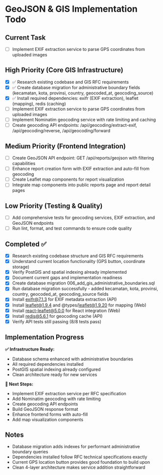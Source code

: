 # GeoJSON & GIS Implementation Todo

## Current Task
- [ ] Implement EXIF extraction service to parse GPS coordinates from uploaded images

## High Priority (Core GIS Infrastructure)
- [x] ✅ Research existing codebase and GIS RFC requirements  
- [x] ✅ Create database migration for administrative boundary fields (kecamatan, kota, provinsi, country, geocoded_at, geocoding_source)
- [x] ✅ Install required dependencies: exifr (EXIF extraction), leaflet (mapping), redis (caching)
- [ ] Implement EXIF extraction service to parse GPS coordinates from uploaded images
- [ ] Implement Nominatim geocoding service with rate limiting and caching
- [ ] Create geocoding API endpoints: /api/geocoding/extract-exif, /api/geocoding/reverse, /api/geocoding/forward

## Medium Priority (Frontend Integration)
- [ ] Create GeoJSON API endpoint: GET /api/reports/geojson with filtering capabilities
- [ ] Enhance report creation form with EXIF extraction and auto-fill from geocoding
- [ ] Create Leaflet map components for report visualization
- [ ] Integrate map components into public reports page and report detail pages

## Low Priority (Testing & Quality)
- [ ] Add comprehensive tests for geocoding services, EXIF extraction, and GeoJSON endpoints
- [ ] Run lint, format, and test commands to ensure code quality

## Completed ✅
- [x] Research existing codebase structure and GIS RFC requirements
- [x] Understand current location functionality (GPS button, coordinate storage)
- [x] Verify PostGIS and spatial indexing already implemented
- [x] Document current gaps and implementation readiness
- [x] Create database migration 006_add_gis_administrative_boundaries.sql
- [x] Run database migration successfully - added kecamatan, kota, provinsi, country, geocoded_at, geocoding_source fields
- [x] Install exifr@7.1.3 for EXIF metadata extraction (API)
- [x] Install leaflet@1.9.4 and @types/leaflet@1.9.20 for mapping (Web)
- [x] Install react-leaflet@5.0.0 for React integration (Web)
- [x] Install redis@5.6.1 for geocoding cache (API)
- [x] Verify API tests still passing (8/8 tests pass)

## Implementation Progress
**✅ Infrastructure Ready:**
- Database schema enhanced with administrative boundaries
- All required dependencies installed
- PostGIS spatial indexing already configured
- Clean architecture ready for new services

**🔄 Next Steps:**
- Implement EXIF extraction service per RFC specification
- Add Nominatim geocoding with rate limiting
- Create geocoding API endpoints
- Build GeoJSON response format
- Enhance frontend forms with auto-fill
- Add map visualization components

## Notes
- Database migration adds indexes for performant administrative boundary queries
- Dependencies installed follow RFC technical specifications exactly
- Current GPS location button provides good foundation to build upon
- Clean 4-layer architecture makes service addition straightforward